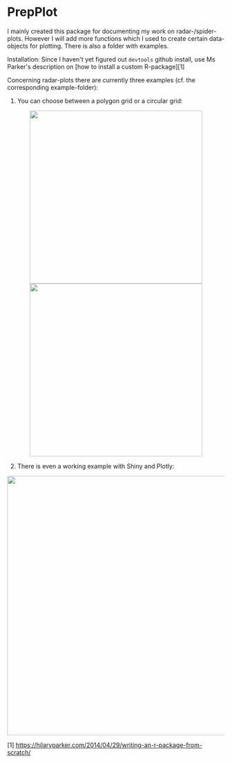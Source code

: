 # PrepPlot

I mainly created this package for documenting my work on radar-/spider-plots. However I will add more functions which I used to create certain data-objects for plotting. There is also a folder with examples. 

Installation: Since I haven't yet figured out `devtools` github install, use Ms Parker's description on [how to install a custom R-package][1]

Concerning radar-plots there are currently three examples (cf. the corresponding example-folder):
1.  You can choose between a polygon grid or a circular grid:
<p align="center">
  <img src="https://user-images.githubusercontent.com/32107403/31129307-7468fad8-a854-11e7-8c43-2a8b349c657e.jpeg" width="400"/>
  <img src="https://user-images.githubusercontent.com/32107403/31129046-c5307fe6-a853-11e7-8054-c9057a63100b.png" width="400"/>
</p>

2.  There is even a working example with Shiny and Plotly:
<p align="center">
  <img src="https://user-images.githubusercontent.com/32107403/31129095-e47ea7e2-a853-11e7-99b3-8a648981a082.png" width="600"/>
</p>

[1] https://hilaryparker.com/2014/04/29/writing-an-r-package-from-scratch/
